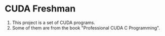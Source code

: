 # CUDA Freshman
1. This project is a set of CUDA programs.
2. Some of them are from the book "Professional CUDA C Programming".

